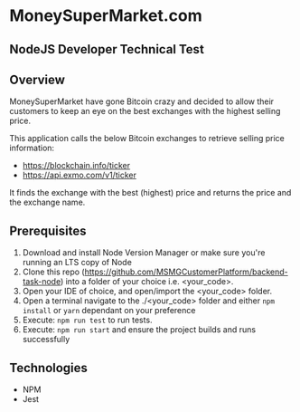 # MoneySuperMarket.com 
## NodeJS Developer Technical Test

## Overview

MoneySuperMarket have gone Bitcoin crazy and decided to allow their customers to keep an 
eye on the best exchanges with the highest selling price.

This application calls the below Bitcoin exchanges to retrieve selling price information:

 * https://blockchain.info/ticker
 * https://api.exmo.com/v1/ticker

It finds the exchange with the best (highest) price and returns the price and the exchange name.

## Prerequisites
1.	Download and install Node Version Manager or make sure you're running an LTS copy of Node
2. 	Clone this repo (https://github.com/MSMGCustomerPlatform/backend-task-node) into a folder of your choice i.e. <your_code>.
3.	Open your IDE of choice, and open/import the <your_code> folder.
4.  Open a terminal navigate to the ./<your_code> folder and either `npm install` or `yarn` dependant on your preference
5.  Execute: `npm run test` to run tests.
6.	Execute: `npm run start` and ensure the project builds and runs successfully 
      
## Technologies

 * NPM
 * Jest
